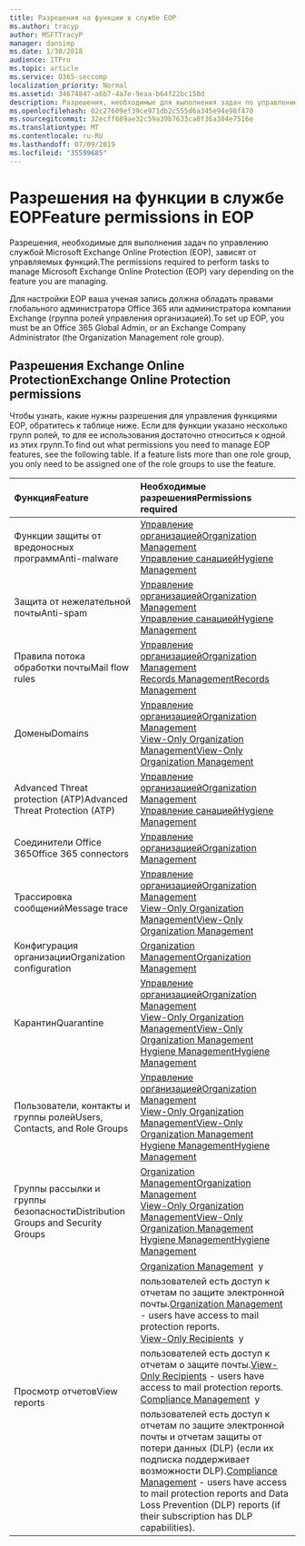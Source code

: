```yaml
---
title: Разрешения на функции в службе EOP
ms.author: tracyp
author: MSFTTracyP
manager: dansimp
ms.date: 1/30/2018
audience: ITPro
ms.topic: article
ms.service: O365-seccomp
localization_priority: Normal
ms.assetid: 34674847-a6b7-4a7e-9eaa-b64f22bc150d
description: Разрешения, необходимые для выполнения задач по управлению службой Microsoft Exchange Online Protection (EOP), зависят от управляемых функций.
ms.openlocfilehash: 02c27609ef39ce971db2c555d6a345e94e98f470
ms.sourcegitcommit: 32ecff689ae32c59a39b7633ca0f36a304e7516e
ms.translationtype: MT
ms.contentlocale: ru-RU
ms.lasthandoff: 07/09/2019
ms.locfileid: "35599685"
---
```

# <a name="feature-permissions-in-eop"></a><span data-ttu-id="bfe77-103">Разрешения на функции в службе EOP</span><span class="sxs-lookup"><span data-stu-id="bfe77-103">Feature permissions in EOP</span></span>

<span data-ttu-id="bfe77-104">Разрешения, необходимые для выполнения задач по управлению службой Microsoft Exchange Online Protection (EOP), зависят от управляемых функций.</span><span class="sxs-lookup"><span data-stu-id="bfe77-104">The permissions required to perform tasks to manage Microsoft Exchange Online Protection (EOP) vary depending on the feature you are managing.</span></span> 
  
<span data-ttu-id="bfe77-105">Для настройки EOP ваша ученая запись должна обладать правами глобального администратора Office 365 или администратора компании Exchange (группа ролей управления организацией).</span><span class="sxs-lookup"><span data-stu-id="bfe77-105">To set up EOP, you must be an Office 365 Global Admin, or an Exchange Company Administrator (the Organization Management role group).</span></span>
  
## <a name="exchange-online-protection-permissions"></a><span data-ttu-id="bfe77-106">Разрешения Exchange Online Protection</span><span class="sxs-lookup"><span data-stu-id="bfe77-106">Exchange Online Protection permissions</span></span>

<span data-ttu-id="bfe77-p101">Чтобы узнать, какие нужны разрешения для управления функциями EOP, обратитесь к таблице ниже. Если для функции указано несколько групп ролей, то для ее использования достаточно относиться к одной из этих групп.</span><span class="sxs-lookup"><span data-stu-id="bfe77-p101">To find out what permissions you need to manage EOP features, see the following table. If a feature lists more than one role group, you only need to be assigned one of the role groups to use the feature.</span></span>
  
|<span data-ttu-id="bfe77-109">**Функция**</span><span class="sxs-lookup"><span data-stu-id="bfe77-109">**Feature**</span></span>|<span data-ttu-id="bfe77-110">**Необходимые разрешения**</span><span class="sxs-lookup"><span data-stu-id="bfe77-110">**Permissions required**</span></span>|
|:-----|:-----|
|<span data-ttu-id="bfe77-111">Функции защиты от вредоносных программ</span><span class="sxs-lookup"><span data-stu-id="bfe77-111">Anti-malware</span></span>  <br/> |[<span data-ttu-id="bfe77-112">Управление организацией</span><span class="sxs-lookup"><span data-stu-id="bfe77-112">Organization Management</span></span>](http://technet.microsoft.com/library/0bfd21c1-86ac-4369-86b7-aeba386741c8.aspx) <br/> [<span data-ttu-id="bfe77-113">Управление санацией</span><span class="sxs-lookup"><span data-stu-id="bfe77-113">Hygiene Management</span></span>](http://technet.microsoft.com/library/fc0a9ec2-9c3d-42f6-8442-8603fb29d464.aspx) <br/> |
|<span data-ttu-id="bfe77-114">Защита от нежелательной почты</span><span class="sxs-lookup"><span data-stu-id="bfe77-114">Anti-spam</span></span>  <br/> |[<span data-ttu-id="bfe77-115">Управление организацией</span><span class="sxs-lookup"><span data-stu-id="bfe77-115">Organization Management</span></span>](http://technet.microsoft.com/library/0bfd21c1-86ac-4369-86b7-aeba386741c8.aspx) <br/> [<span data-ttu-id="bfe77-116">Управление санацией</span><span class="sxs-lookup"><span data-stu-id="bfe77-116">Hygiene Management</span></span>](http://technet.microsoft.com/library/fc0a9ec2-9c3d-42f6-8442-8603fb29d464.aspx) <br/> |
|<span data-ttu-id="bfe77-117">Правила потока обработки почты</span><span class="sxs-lookup"><span data-stu-id="bfe77-117">Mail flow rules</span></span>  <br/> |[<span data-ttu-id="bfe77-118">Управление организацией</span><span class="sxs-lookup"><span data-stu-id="bfe77-118">Organization Management</span></span>](http://technet.microsoft.com/library/0bfd21c1-86ac-4369-86b7-aeba386741c8.aspx) <br/> [<span data-ttu-id="bfe77-119">Records Management</span><span class="sxs-lookup"><span data-stu-id="bfe77-119">Records Management</span></span>](http://technet.microsoft.com/library/0e0c95ce-6109-4591-b86d-c6cfd44d21f5.aspx) <br/> |
|<span data-ttu-id="bfe77-120">Домены</span><span class="sxs-lookup"><span data-stu-id="bfe77-120">Domains</span></span>  <br/> |[<span data-ttu-id="bfe77-121">Управление организацией</span><span class="sxs-lookup"><span data-stu-id="bfe77-121">Organization Management</span></span>](http://technet.microsoft.com/library/0bfd21c1-86ac-4369-86b7-aeba386741c8.aspx) <br/> [<span data-ttu-id="bfe77-122">View-Only Organization Management</span><span class="sxs-lookup"><span data-stu-id="bfe77-122">View-Only Organization Management</span></span>](http://technet.microsoft.com/library/c514c6d0-0157-4c52-9ec6-441d9a30f3df.aspx) <br/> |
|<span data-ttu-id="bfe77-123">Advanced Threat protection (ATP)</span><span class="sxs-lookup"><span data-stu-id="bfe77-123">Advanced Threat Protection (ATP)</span></span>  <br/> |[<span data-ttu-id="bfe77-124">Управление организацией</span><span class="sxs-lookup"><span data-stu-id="bfe77-124">Organization Management</span></span>](http://technet.microsoft.com/library/0bfd21c1-86ac-4369-86b7-aeba386741c8.aspx) <br/> [<span data-ttu-id="bfe77-125">Управление санацией</span><span class="sxs-lookup"><span data-stu-id="bfe77-125">Hygiene Management</span></span>](http://technet.microsoft.com/library/fc0a9ec2-9c3d-42f6-8442-8603fb29d464.aspx) <br/> |
|<span data-ttu-id="bfe77-126">Соединители Office 365</span><span class="sxs-lookup"><span data-stu-id="bfe77-126">Office 365 connectors</span></span>  <br/> |[<span data-ttu-id="bfe77-127">Управление организацией</span><span class="sxs-lookup"><span data-stu-id="bfe77-127">Organization Management</span></span>](http://technet.microsoft.com/library/0bfd21c1-86ac-4369-86b7-aeba386741c8.aspx) <br/> |
|<span data-ttu-id="bfe77-128">Трассировка сообщений</span><span class="sxs-lookup"><span data-stu-id="bfe77-128">Message trace</span></span>  <br/> |[<span data-ttu-id="bfe77-129">Управление организацией</span><span class="sxs-lookup"><span data-stu-id="bfe77-129">Organization Management</span></span>](http://technet.microsoft.com/library/0bfd21c1-86ac-4369-86b7-aeba386741c8.aspx) <br/> [<span data-ttu-id="bfe77-130">View-Only Organization Management</span><span class="sxs-lookup"><span data-stu-id="bfe77-130">View-Only Organization Management</span></span>](http://technet.microsoft.com/library/c514c6d0-0157-4c52-9ec6-441d9a30f3df.aspx) <br/> |
|<span data-ttu-id="bfe77-131">Конфигурация организации</span><span class="sxs-lookup"><span data-stu-id="bfe77-131">Organization configuration</span></span>  <br/> |[<span data-ttu-id="bfe77-132">Organization Management</span><span class="sxs-lookup"><span data-stu-id="bfe77-132">Organization Management</span></span>](http://technet.microsoft.com/library/0bfd21c1-86ac-4369-86b7-aeba386741c8.aspx) <br/> |
|<span data-ttu-id="bfe77-133">Карантин</span><span class="sxs-lookup"><span data-stu-id="bfe77-133">Quarantine</span></span>  <br/> |[<span data-ttu-id="bfe77-134">Управление организацией</span><span class="sxs-lookup"><span data-stu-id="bfe77-134">Organization Management</span></span>](http://technet.microsoft.com/library/0bfd21c1-86ac-4369-86b7-aeba386741c8.aspx) <br/> [<span data-ttu-id="bfe77-135">View-Only Organization Management</span><span class="sxs-lookup"><span data-stu-id="bfe77-135">View-Only Organization Management</span></span>](http://technet.microsoft.com/library/c514c6d0-0157-4c52-9ec6-441d9a30f3df.aspx) <br/> [<span data-ttu-id="bfe77-136">Hygiene Management</span><span class="sxs-lookup"><span data-stu-id="bfe77-136">Hygiene Management</span></span>](http://technet.microsoft.com/library/fc0a9ec2-9c3d-42f6-8442-8603fb29d464.aspx) <br/> |
|<span data-ttu-id="bfe77-137">Пользователи, контакты и группы ролей</span><span class="sxs-lookup"><span data-stu-id="bfe77-137">Users, Contacts, and Role Groups</span></span>  <br/> |[<span data-ttu-id="bfe77-138">Управление организацией</span><span class="sxs-lookup"><span data-stu-id="bfe77-138">Organization Management</span></span>](http://technet.microsoft.com/library/0bfd21c1-86ac-4369-86b7-aeba386741c8.aspx) <br/> [<span data-ttu-id="bfe77-139">View-Only Organization Management</span><span class="sxs-lookup"><span data-stu-id="bfe77-139">View-Only Organization Management</span></span>](http://technet.microsoft.com/library/c514c6d0-0157-4c52-9ec6-441d9a30f3df.aspx) <br/> [<span data-ttu-id="bfe77-140">Hygiene Management</span><span class="sxs-lookup"><span data-stu-id="bfe77-140">Hygiene Management</span></span>](http://technet.microsoft.com/library/fc0a9ec2-9c3d-42f6-8442-8603fb29d464.aspx) <br/> |
|<span data-ttu-id="bfe77-141">Группы рассылки и группы безопасности</span><span class="sxs-lookup"><span data-stu-id="bfe77-141">Distribution Groups and Security Groups</span></span>  <br/> |[<span data-ttu-id="bfe77-142">Organization Management</span><span class="sxs-lookup"><span data-stu-id="bfe77-142">Organization Management</span></span>](http://technet.microsoft.com/library/0bfd21c1-86ac-4369-86b7-aeba386741c8.aspx) <br/> [<span data-ttu-id="bfe77-143">View-Only Organization Management</span><span class="sxs-lookup"><span data-stu-id="bfe77-143">View-Only Organization Management</span></span>](http://technet.microsoft.com/library/c514c6d0-0157-4c52-9ec6-441d9a30f3df.aspx) <br/> [<span data-ttu-id="bfe77-144">Hygiene Management</span><span class="sxs-lookup"><span data-stu-id="bfe77-144">Hygiene Management</span></span>](http://technet.microsoft.com/library/fc0a9ec2-9c3d-42f6-8442-8603fb29d464.aspx) <br/> |
|<span data-ttu-id="bfe77-145">Просмотр отчетов</span><span class="sxs-lookup"><span data-stu-id="bfe77-145">View reports</span></span>  <br/> |<span data-ttu-id="bfe77-146">[Organization Management](http://technet.microsoft.com/library/0bfd21c1-86ac-4369-86b7-aeba386741c8.aspx)  у пользователей есть доступ к отчетам по защите электронной почты.</span><span class="sxs-lookup"><span data-stu-id="bfe77-146">[Organization Management](http://technet.microsoft.com/library/0bfd21c1-86ac-4369-86b7-aeba386741c8.aspx) - users have access to mail protection reports.</span></span>  <br/> <span data-ttu-id="bfe77-147">[View-Only Recipients](http://technet.microsoft.com/library/37e66b92-81d3-412f-b7a9-e1bb8cbeb468.aspx)  у пользователей есть доступ к отчетам о защите почты.</span><span class="sxs-lookup"><span data-stu-id="bfe77-147">[View-Only Recipients](http://technet.microsoft.com/library/37e66b92-81d3-412f-b7a9-e1bb8cbeb468.aspx) - users have access to mail protection reports.</span></span>  <br/> <span data-ttu-id="bfe77-148">[Compliance Management](http://technet.microsoft.com/library/b91b23a4-e9c7-4bd0-9ee3-ec5cb498da15.aspx)  у пользователей есть доступ к отчетам по защите электронной почты и отчетам защиты от потери данных (DLP) (если их подписка поддерживает возможности DLP).</span><span class="sxs-lookup"><span data-stu-id="bfe77-148">[Compliance Management](http://technet.microsoft.com/library/b91b23a4-e9c7-4bd0-9ee3-ec5cb498da15.aspx) - users have access to mail protection reports and Data Loss Prevention (DLP) reports (if their subscription has DLP capabilities).</span></span>  <br/> |
   

